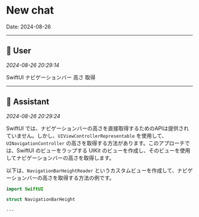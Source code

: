 # New chat

Date: 2024-08-26

---

## 👤 User
*2024-08-26 20:29:14*

SwiftUI ナビゲーションバー 高さ 取得

---

## 🤖 Assistant
*2024-08-26 20:29:24*

SwiftUI では、ナビゲーションバーの高さを直接取得するためのAPIは提供されていません。しかし、`UIViewControllerRepresentable` を使用して、`UINavigationController` の高さを取得する方法があります。このアプローチでは、SwiftUI のビューをラップする UIKit のビューを作成し、そのビューを使用してナビゲーションバーの高さを取得します。

以下は、`NavigationBarHeightReader` というカスタムビューを作成して、ナビゲーションバーの高さを取得する方法の例です。

```swift
import SwiftUI

struct NavigationBarHeight

---
